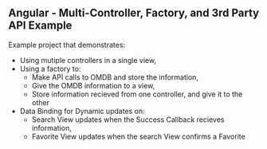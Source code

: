 ## Angular - Multi-Controller, Factory, and 3rd Party API Example

Example project that demonstrates:
- Using mutiple controllers in a single view,
- Using a factory to: 
  - Make API calls to OMDB and store the information,
  - Give the OMDB information to a view,
  - Store information recieved from one controller, and give it to the other
- Data Binding for Dynamic updates on:
  - Search View updates when the Success Callback recieves information,
  - Favorite View updates when the search View confirms a Favorite
